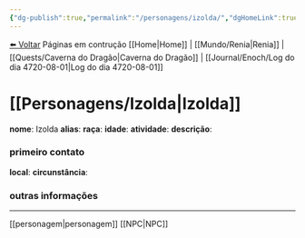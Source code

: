 ```yaml
---
{"dg-publish":true,"permalink":"/personagens/izolda/","dgHomeLink":true,"dgPassFrontmatter":false}
---
```


<a href="javascript:history.back()">⬅️ Voltar</a>
Páginas em contrução
[[Home|Home]] | [[Mundo/Renia|Renia]] | [[Quests/Caverna do Dragão|Caverna do Dragão]] | [[Journal/Enoch/Log do dia 4720-08-01|Log do dia 4720-08-01]] 
# [[Personagens/Izolda|Izolda]]
**nome**: Izolda
**alias**: 
**raça**: 
**idade**: 
**atividade**: 
**descrição**: 

### primeiro contato
**local**: 
**circunstância**: 

### outras informações

---
[[personagem|personagem]] [[NPC|NPC]] 
